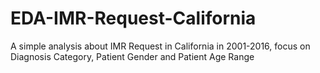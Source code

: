 # EDA-IMR-Request-California

A simple analysis about IMR Request in California in 2001-2016, focus on Diagnosis Category, Patient Gender and Patient Age Range

